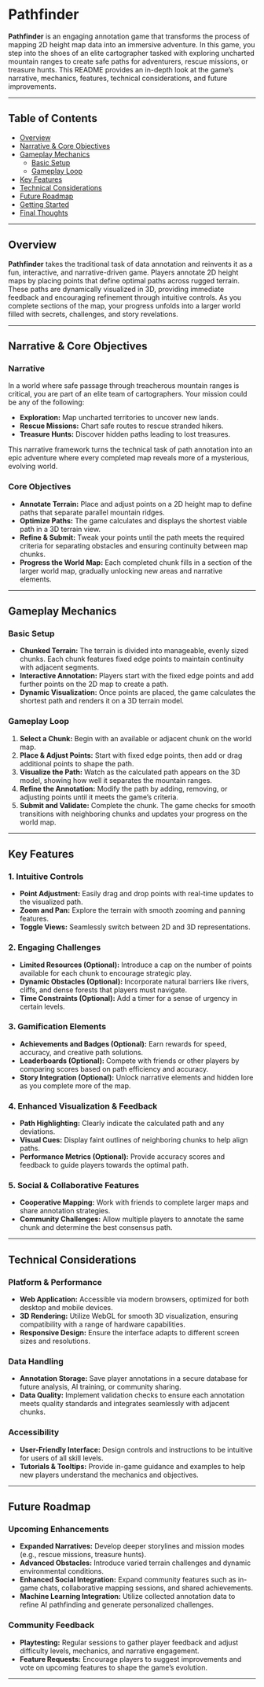 # Pathfinder

**Pathfinder** is an engaging annotation game that transforms the process of mapping 2D height map data into an immersive adventure. In this game, you step into the shoes of an elite cartographer tasked with exploring uncharted mountain ranges to create safe paths for adventurers, rescue missions, or treasure hunts. This README provides an in-depth look at the game’s narrative, mechanics, features, technical considerations, and future improvements.

---

## Table of Contents
- [Overview](#overview)
- [Narrative & Core Objectives](#narrative--core-objectives)
- [Gameplay Mechanics](#gameplay-mechanics)
  - [Basic Setup](#basic-setup)
  - [Gameplay Loop](#gameplay-loop)
- [Key Features](#key-features)
- [Technical Considerations](#technical-considerations)
- [Future Roadmap](#future-roadmap)
- [Getting Started](#getting-started)
- [Final Thoughts](#final-thoughts)

---

## Overview

**Pathfinder** takes the traditional task of data annotation and reinvents it as a fun, interactive, and narrative-driven game. Players annotate 2D height maps by placing points that define optimal paths across rugged terrain. These paths are dynamically visualized in 3D, providing immediate feedback and encouraging refinement through intuitive controls. As you complete sections of the map, your progress unfolds into a larger world filled with secrets, challenges, and story revelations.

---

## Narrative & Core Objectives

### Narrative

In a world where safe passage through treacherous mountain ranges is critical, you are part of an elite team of cartographers. Your mission could be any of the following:

- **Exploration:** Map uncharted territories to uncover new lands.
- **Rescue Missions:** Chart safe routes to rescue stranded hikers.
- **Treasure Hunts:** Discover hidden paths leading to lost treasures.

This narrative framework turns the technical task of path annotation into an epic adventure where every completed map reveals more of a mysterious, evolving world.

### Core Objectives

- **Annotate Terrain:** Place and adjust points on a 2D height map to define paths that separate parallel mountain ridges.
- **Optimize Paths:** The game calculates and displays the shortest viable path in a 3D terrain view.
- **Refine & Submit:** Tweak your points until the path meets the required criteria for separating obstacles and ensuring continuity between map chunks.
- **Progress the World Map:** Each completed chunk fills in a section of the larger world map, gradually unlocking new areas and narrative elements.

---

## Gameplay Mechanics

### Basic Setup

- **Chunked Terrain:** The terrain is divided into manageable, evenly sized chunks. Each chunk features fixed edge points to maintain continuity with adjacent segments.
- **Interactive Annotation:** Players start with the fixed edge points and add further points on the 2D map to create a path.
- **Dynamic Visualization:** Once points are placed, the game calculates the shortest path and renders it on a 3D terrain model.

### Gameplay Loop

1. **Select a Chunk:** Begin with an available or adjacent chunk on the world map.
2. **Place & Adjust Points:** Start with fixed edge points, then add or drag additional points to shape the path.
3. **Visualize the Path:** Watch as the calculated path appears on the 3D model, showing how well it separates the mountain ranges.
4. **Refine the Annotation:** Modify the path by adding, removing, or adjusting points until it meets the game’s criteria.
5. **Submit and Validate:** Complete the chunk. The game checks for smooth transitions with neighboring chunks and updates your progress on the world map.

---

## Key Features

### 1. Intuitive Controls
- **Point Adjustment:** Easily drag and drop points with real-time updates to the visualized path.
- **Zoom and Pan:** Explore the terrain with smooth zooming and panning features.
- **Toggle Views:** Seamlessly switch between 2D and 3D representations.

### 2. Engaging Challenges
- **Limited Resources (Optional):** Introduce a cap on the number of points available for each chunk to encourage strategic play.
- **Dynamic Obstacles (Optional):** Incorporate natural barriers like rivers, cliffs, and dense forests that players must navigate.
- **Time Constraints (Optional):** Add a timer for a sense of urgency in certain levels.

### 3. Gamification Elements
- **Achievements and Badges (Optional):** Earn rewards for speed, accuracy, and creative path solutions.
- **Leaderboards (Optional):** Compete with friends or other players by comparing scores based on path efficiency and accuracy.
- **Story Integration (Optional):** Unlock narrative elements and hidden lore as you complete more of the map.

### 4. Enhanced Visualization & Feedback
- **Path Highlighting:** Clearly indicate the calculated path and any deviations.
- **Visual Cues:** Display faint outlines of neighboring chunks to help align paths.
- **Performance Metrics (Optional):** Provide accuracy scores and feedback to guide players towards the optimal path.

### 5. Social & Collaborative Features
- **Cooperative Mapping:** Work with friends to complete larger maps and share annotation strategies.
- **Community Challenges:** Allow multiple players to annotate the same chunk and determine the best consensus path.

---

## Technical Considerations

### Platform & Performance

- **Web Application:** Accessible via modern browsers, optimized for both desktop and mobile devices.
- **3D Rendering:** Utilize WebGL for smooth 3D visualization, ensuring compatibility with a range of hardware capabilities.
- **Responsive Design:** Ensure the interface adapts to different screen sizes and resolutions.

### Data Handling

- **Annotation Storage:** Save player annotations in a secure database for future analysis, AI training, or community sharing.
- **Data Quality:** Implement validation checks to ensure each annotation meets quality standards and integrates seamlessly with adjacent chunks.

### Accessibility

- **User-Friendly Interface:** Design controls and instructions to be intuitive for users of all skill levels.
- **Tutorials & Tooltips:** Provide in-game guidance and examples to help new players understand the mechanics and objectives.

---

## Future Roadmap

### Upcoming Enhancements

- **Expanded Narratives:** Develop deeper storylines and mission modes (e.g., rescue missions, treasure hunts).
- **Advanced Obstacles:** Introduce varied terrain challenges and dynamic environmental conditions.
- **Enhanced Social Integration:** Expand community features such as in-game chats, collaborative mapping sessions, and shared achievements.
- **Machine Learning Integration:** Utilize collected annotation data to refine AI pathfinding and generate personalized challenges.

### Community Feedback

- **Playtesting:** Regular sessions to gather player feedback and adjust difficulty levels, mechanics, and narrative engagement.
- **Feature Requests:** Encourage players to suggest improvements and vote on upcoming features to shape the game’s evolution.

---
